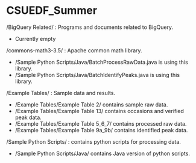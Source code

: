 # CSUEDF_Summer

/BigQuery Related/ : Programs and documents related to BigQuery.
 - Currently empty
 
/commons-math3-3.5/ : Apache common math library. 
 - /Sample Python Scripts/Java/BatchProcessRawData.java is using this library.
 - /Sample Python Scripts/Java/BatchIdentifyPeaks.java is using this library.
 
 /Example Tables/ : Sample data and results.
  - /Example Tables/Example Table 2/ contains sample raw data.
  - /Example Tables/Example Table 13/ contains occasions and verified peak data.
  - /Example Tables/Example Table 5_6_7/ contains processed raw data.
  - /Example Tables/Example Table 9a_9b/ contains identified peak data.
  
  /Sample Python Scripts/ : contains python scripts for processing data.
   - /Sample Python Scripts/Java/ contains Java version of python scripts.
  
